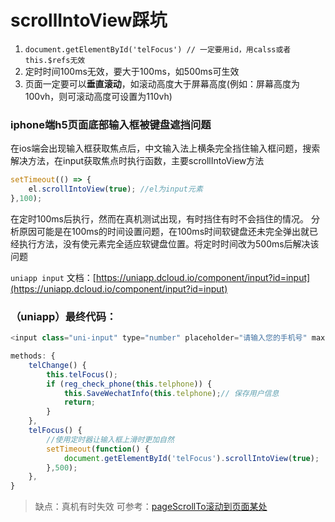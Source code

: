 # scrollIntoView踩坑

1. `document.getElementById('telFocus') // 一定要用id，用calss或者this.$refs无效`
2. 定时时间100ms无效，要大于100ms，如500ms可生效
3. 页面一定要可以<b>垂直滚动</b>，如滚动高度大于屏幕高度(例如：屏幕高度为100vh，则可滚动高度可设置为110vh)


### iphone端h5页面底部输入框被键盘遮挡问题
在ios端会出现输入框获取焦点后，中文输入法上横条完全挡住输入框问题，搜索解决方法，在input获取焦点时执行函数，主要scrollIntoView方法
```js
setTimeout(() => {
    el.scrollIntoView(true); //el为input元素
},100);
```
在定时100ms后执行，然而在真机测试出现，有时挡住有时不会挡住的情况。
分析原因可能是在100ms的时间设置问题，在100ms时间软键盘还未完全弹出就已经执行方法，没有使元素完全适应软键盘位置。将定时时间改为500ms后解决该问题

`uniapp input` 文档：[https://uniapp.dcloud.io/component/input?id=input](https://uniapp.dcloud.io/component/input?id=input)

### （uniapp）最终代码：
```js
<input class="uni-input" type="number" placeholder="请输入您的手机号" maxlength="11" v-model="telphone" @input="telChange" :adjust-position="true" @focus="telFocus" @keyboardheightchange="telFocus" id="telFocus"/>

methods: {
    telChange() {
        this.telFocus();
        if (reg_check_phone(this.telphone)) {
            this.SaveWechatInfo(this.telphone);// 保存用户信息
            return;
        }
    },
    telFocus() {
        //使用定时器让输入框上滑时更加自然
        setTimeout(function() {
            document.getElementById('telFocus').scrollIntoView(true);
        },500);
    },
}
```

> 缺点：真机有时失效
可参考：[pageScrollTo滚动到页面某处](./pageScrollTo滚动到页面某处.md)
